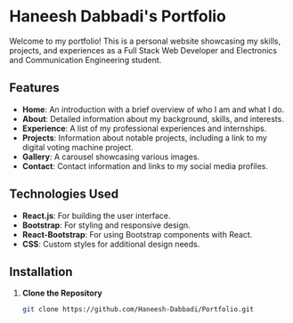 # Haneesh Dabbadi's Portfolio

Welcome to my portfolio! This is a personal website showcasing my skills, projects, and experiences as a Full Stack Web Developer and Electronics and Communication Engineering student.

## Features

- **Home**: An introduction with a brief overview of who I am and what I do.
- **About**: Detailed information about my background, skills, and interests.
- **Experience**: A list of my professional experiences and internships.
- **Projects**: Information about notable projects, including a link to my digital voting machine project.
- **Gallery**: A carousel showcasing various images.
- **Contact**: Contact information and links to my social media profiles.

## Technologies Used

- **React.js**: For building the user interface.
- **Bootstrap**: For styling and responsive design.
- **React-Bootstrap**: For using Bootstrap components with React.
- **CSS**: Custom styles for additional design needs.

## Installation

1. **Clone the Repository**

   ```bash
   git clone https://github.com/Haneesh-Dabbadi/Portfolio.git
